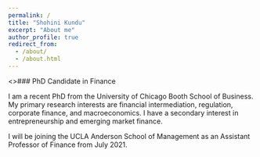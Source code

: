 ```yaml
---
permalink: /
title: "Shohini Kundu"
excerpt: "About me"
author_profile: true
redirect_from: 
  - /about/
  - /about.html
---
```

<>### PhD Candidate in Finance

I am a recent PhD from the University of Chicago Booth School of Business. My primary research interests are financial intermediation, regulation, corporate finance, and macroeconomics. I have a secondary interest in entrepreneurship and emerging market finance. 

I will be joining the UCLA Anderson School of Management as an Assistant Professor of Finance from July 2021. 
